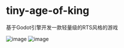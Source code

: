 # tiny-age-of-king
基于Godot引擎开发一款轻量级的RTS风格的游戏

![image](https://github.com/user-attachments/assets/b4e9088e-c5b2-4dc0-b3d0-9aa31650437d)
![image](https://github.com/user-attachments/assets/f6832b22-cfde-4e15-ae91-521b760d0752)
